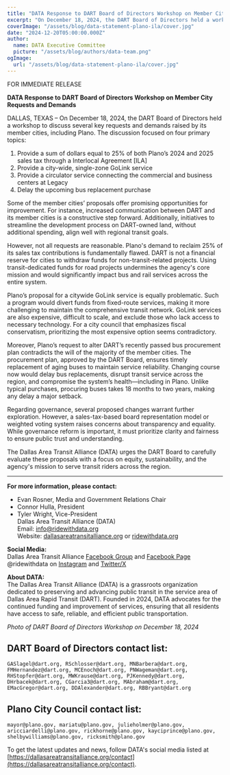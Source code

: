 ```yaml
---
title: "DATA Response to DART Board of Directors Workshop on Member City Requests and Demands"
excerpt: "On December 18, 2024, the DART Board of Directors held a workshop to discuss several key requests and demands raised by its member cities, including Plano. The discussion focused on four primary topics"
coverImage: "/assets/blog/data-statement-plano-ila/cover.jpg"
date: "2024-12-20T05:00:00.000Z"
author:
  name: DATA Executive Committee
  picture: "/assets/blog/authors/data-team.png"
ogImage:
  url: "/assets/blog/data-statement-plano-ila/cover.jpg"
---
```


FOR IMMEDIATE RELEASE

**DATA Response to DART Board of Directors Workshop on Member City Requests and Demands**  

DALLAS, TEXAS – On December 18, 2024, the DART Board of Directors held a workshop to discuss several key requests and demands raised by its member cities, including Plano. The discussion focused on four primary topics:

1. Provide a sum of dollars equal to 25% of both Plano’s 2024 and 2025 sales tax through a Interlocal Agreement [ILA]
2. Provide a city-wide, single-zone GoLink service
3. Provide a circulator service connecting the commercial and business centers at Legacy
4. Delay the upcoming bus replacement purchase

Some of the member cities’ proposals offer promising opportunities for improvement. For instance, increased communication between DART and its member cities is a constructive step forward. Additionally, initiatives to streamline the development process on DART-owned land, without additional spending, align well with regional transit goals.

However, not all requests are reasonable. Plano's demand to reclaim 25% of its sales tax contributions is fundamentally flawed. DART is not a financial reserve for cities to withdraw funds for non-transit-related projects. Using transit-dedicated funds for road projects undermines the agency's core mission and would significantly impact bus and rail services across the entire system.

Plano’s proposal for a citywide GoLink service is equally problematic. Such a program would divert funds from fixed-route services, making it more challenging to maintain the comprehensive transit network. GoLink services are also expensive, difficult to scale, and exclude those who lack access to necessary technology. For a city council that emphasizes fiscal conservatism, prioritizing the most expensive option seems contradictory.

Moreover, Plano’s request to alter DART’s recently passed bus procurement plan contradicts the will of the majority of the member cities. The procurement plan, approved by the DART Board, ensures timely replacement of aging buses to maintain service reliability. Changing course now would delay bus replacements, disrupt transit service across the region, and compromise the system’s health—including in Plano. Unlike typical purchases, procuring buses takes 18 months to two years, making any delay a major setback.

Regarding governance, several proposed changes warrant further exploration. However, a sales-tax-based board representation model or weighted voting system raises concerns about transparency and equality. While governance reform is important, it must prioritize clarity and fairness to ensure public trust and understanding.

The Dallas Area Transit Alliance (DATA) urges the DART Board to carefully evaluate these proposals with a focus on equity, sustainability, and the agency's mission to serve transit riders across the region.

---

**For more information, please contact:**  
* Evan Rosner, Media and Government Relations Chair  
* Connor Hulla, President  
* Tyler Wright, Vice-President  
Dallas Area Transit Alliance (DATA)  
Email: [info@ridewithdata.org](mailto:info@ridewithdata.org)  
Website: [dallasareatransitalliance.org](https://dallasareatransitalliance.org) or [ridewithdata.org](https://ridewithdata.org)  

**Social Media:**  
Dallas Area Transit Alliance [Facebook Group](https://www.facebook.com/groups/7092451177524504) and [Facebook Page](https://www.facebook.com/profile.php?id=61563559341185)  
@ridewithdata on [Instagram](https://instagram.com/ridewithdata) and [Twitter/X](https://twitter.com/ridewithdata)  

**About DATA:**  
The Dallas Area Transit Alliance (DATA) is a grassroots organization dedicated to preserving and advancing public transit in the service area of Dallas Area Rapid Transit (DART). Founded in 2024, DATA advocates for the continued funding and improvement of services, ensuring that all residents have access to safe, reliable, and efficient public transportation.  

*Photo of DART Board of Directors Workshop on December 18, 2024*

## DART Board of Directors contact list:

```text
GASlagel@dart.org, RSchlosser@dart.org, MNBarbera@dart.org, FMHernandez@dart.org, MCEnoch@dart.org, PNWageman@dart.org, RHStopfer@dart.org, MWKrause@dart.org, PJKennedy@dart.org, DHrbacek@dart.org, CGarcia3@dart.org, MAbraham@dart.org, EMacGregor@dart.org, DDAlexander@dart.org, RBBryant@dart.org
```

## Plano City Council contact list:
```text
mayor@plano.gov, mariatu@plano.gov, julieholmer@plano.gov, aricciardelli@plano.gov, rickhorne@plano.gov, kayciprince@plano.gov, shelbywilliams@plano.gov, ricksmith@plano.gov
```

To get the latest updates and news, follow DATA's social media listed at [https://dallasareatransitalliance.org/contact](https://dallasareatransitalliance.org/contact).
